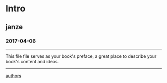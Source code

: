 # Intro
## janze
### 2017-04-06
___

This file file serves as your book's preface, a great place to describe your book's content and ideas.

___
[authors](/_drafts/author-toc.md)
